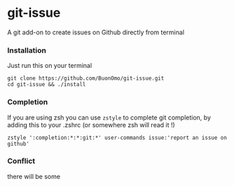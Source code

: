 # git-issue
A git add-on to create issues on Github directly from terminal

### Installation
Just run this on your terminal

    git clone https://github.com/BuonOmo/git-issue.git
    cd git-issue && ./install


### Completion
If you are using zsh you can use `zstyle` to complete git completion, by adding this to your .zshrc (or somewhere zsh will read it !)

    zstyle ':completion:*:*:git:*' user-commands issue:'report an issue on github'

### Conflict

there will be some
